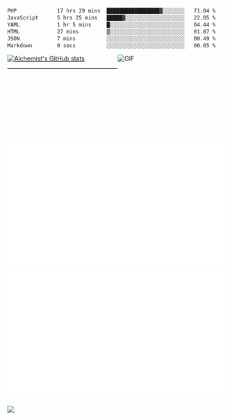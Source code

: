 <!--START_SECTION:waka-->

```text
PHP             17 hrs 29 mins  █████████████████▓░░░░░░░   71.04 %
JavaScript      5 hrs 25 mins   █████▓░░░░░░░░░░░░░░░░░░░   22.05 %
YAML            1 hr 5 mins     █░░░░░░░░░░░░░░░░░░░░░░░░   04.44 %
HTML            27 mins         ▒░░░░░░░░░░░░░░░░░░░░░░░░   01.87 %
JSON            7 mins          ░░░░░░░░░░░░░░░░░░░░░░░░░   00.49 %
Markdown        0 secs          ░░░░░░░░░░░░░░░░░░░░░░░░░   00.05 %
```

<!--END_SECTION:waka-->

[![Alchemist's GitHub stats](https://github-readme-stats.vercel.app/api?username=DrMaxis&show_icons=true&theme=outrun&count_private=true)](#)
<img align="right" alt="GIF" src="https://user-images.githubusercontent.com/5355808/139111924-210cc6fa-9fb1-4dac-929d-6324a5836a92.gif" width="250" height="200" />
<hr />

![](https://raw.githubusercontent.com/DrMaxis/github-stats-transparent/output/generated/overview.svg)
![](https://raw.githubusercontent.com/DrMaxis/github-stats-transparent/output/generated/languages.svg)

 
<a href="https://count.getloli.com/"><img src="https://count.getloli.com/get/@:maxis-the-alchemist?theme=rule34"></a>
<!-- https://count.getloli.com/get/@alchemist?theme=rule34 -->
<br>
